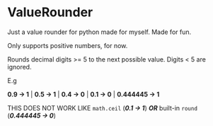 # ValueRounder
Just a value rounder for python made for myself. Made for fun.

Only supports positive numbers, for now.

Rounds decimal digits >= 5 to the next possible value. Digits < 5 are ignored.

E.g

<b>0.9 -> 1</b> | <b>0.5 -> 1</b> | <b>0.4 -> 0</b> | <b>0.1 -> 0</b> | <b>0.444445 -> 1</b>

THIS DOES NOT WORK LIKE `math.ceil` (<b><i>0.1 -> 1</b></i>) <b><i>OR</i></b> built-in `round` (<b><i>0.444445 -> 0</b></i>)
